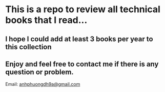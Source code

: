 # This is a repo to review all technical books that I read...
## I hope I could add at least 3 books per year to this collection
## Enjoy and feel free to contact me if there is any question or problem.
Email: anhphuongdh9a@gmail.com